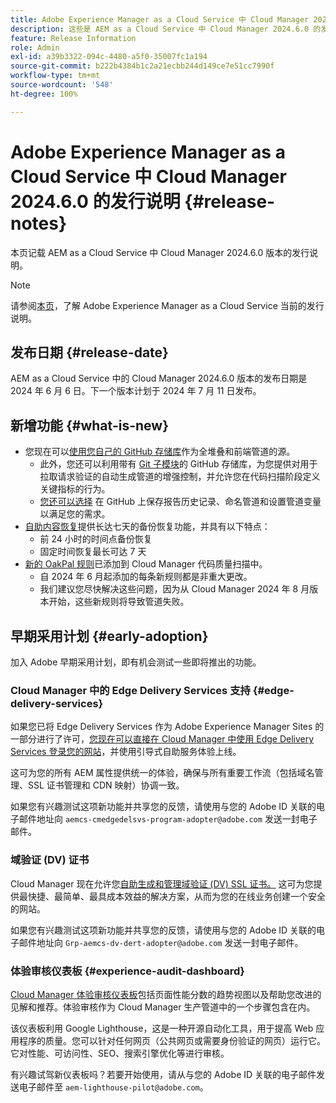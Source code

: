 ```yaml
---
title: Adobe Experience Manager as a Cloud Service 中 Cloud Manager 2024.6.0 的发行说明
description: 这些是 AEM as a Cloud Service 中 Cloud Manager 2024.6.0 的发行说明。
feature: Release Information
role: Admin
exl-id: a39b3322-094c-4480-a5f0-35007fc1a194
source-git-commit: b222b4384b1c2a21ecbb244d149ce7e51cc7990f
workflow-type: tm+mt
source-wordcount: '548'
ht-degree: 100%

---
```


# Adobe Experience Manager as a Cloud Service 中 Cloud Manager 2024.6.0 的发行说明 {#release-notes}

本页记载 AEM as a Cloud Service 中 Cloud Manager 2024.6.0 版本的发行说明。

>[!NOTE]
>
>请参阅[本页](/help/release-notes/release-notes-cloud/release-notes-current.md)，了解 Adobe Experience Manager as a Cloud Service 当前的发行说明。

## 发布日期 {#release-date}

AEM as a Cloud Service 中的 Cloud Manager 2024.6.0 版本的发布日期是 2024 年 6 月 6 日。下一个版本计划于 2024 年 7 月 11 日发布。

## 新增功能 {#what-is-new}

* 您现在可以[使用您自己的 GitHub 存储库](/help/implementing/cloud-manager/managing-code/private-repositories.md)作为全堆叠和前端管道的源。
   * 此外，您还可以利用带有 [Git 子模块](/help/implementing/cloud-manager/managing-code/git-submodules.md)的 GitHub 存储库，为您提供对用于拉取请求验证的自动生成管道的增强控制，并允许您在代码扫描阶段定义关键指标的行为。
   * [您还可以选择](/help/implementing/cloud-manager/managing-code/github-check-config.md) 在 GitHub 上保存报告历史记录、命名管道和设置管道变量以满足您的需求。
* [自助内容恢复](/help/operations/restore.md)提供长达七天的备份恢复功能，并具有以下特点：
   * 前 24 小时的时间点备份恢复
   * 固定时间恢复最长可达 7 天
* [新的 OakPal 规则](/help/implementing/cloud-manager/custom-code-quality-rules.md#oakpal-ui-content-package)已添加到 Cloud Manager 代码质量扫描中。
   * 自 2024 年 6 月起添加的每条新规则都是非重大更改。
   * 我们建议您尽快解决这些问题，因为从 Cloud Manager 2024 年 8 月版本开始，这些新规则将导致管道失败。

## 早期采用计划 {#early-adoption}

加入 Adobe 早期采用计划，即有机会测试一些即将推出的功能。

### Cloud Manager 中的 Edge Delivery Services 支持 {#edge-delivery-services}

如果您已将 Edge Delivery Services 作为 Adobe Experience Manager Sites 的一部分进行了许可，[您现在可以直接在 Cloud Manager 中使用 Edge Delivery Services 登录您的网站](/help/implementing/cloud-manager/edge-delivery/introduction-to-edge-delivery-services.md)，并使用引导式自助服务体验上线。

这可为您的所有 AEM 属性提供统一的体验，确保与所有重要工作流（包括域名管理、SSL 证书管理和 CDN 映射）协调一致。

如果您有兴趣测试这项新功能并共享您的反馈，请使用与您的 Adobe ID 关联的电子邮件地址向 `aemcs-cmedgedelsvs-program-adopter@adobe.com` 发送一封电子邮件。

### 域验证 (DV) 证书

Cloud Manager 现在允许您[自助生成和管理域验证 (DV) SSL 证书。](/help/implementing/cloud-manager/managing-ssl-certifications/add-ssl-certificate.md) 这可为您提供最快捷、最简单、最具成本效益的解决方案，从而为您的在线业务创建一个安全的网站。

如果您有兴趣测试这项新功能并共享您的反馈，请使用与您的 Adobe ID 关联的电子邮件地址向 `Grp-aemcs-dv-dert-adopter@adobe.com` 发送一封电子邮件。

### 体验审核仪表板 {#experience-audit-dashboard}

[Cloud Manager 体验审核仪表板](/help/implementing/cloud-manager/experience-audit-dashboard.md)包括页面性能分数的趋势视图以及帮助您改进的见解和推荐。体验审核作为 Cloud Manager 生产管道中的一个步骤包含在内。

该仪表板利用 Google Lighthouse，这是一种开源自动化工具，用于提高 Web 应用程序的质量。您可以针对任何网页（公共网页或需要身份验证的网页）运行它。它对性能、可访问性、SEO、搜索引擎优化等进行审核。

有兴趣试驾新仪表板吗？若要开始使用，请从与您的 Adobe ID 关联的电子邮件发送电子邮件至 `aem-lighthouse-pilot@adobe.com`。
